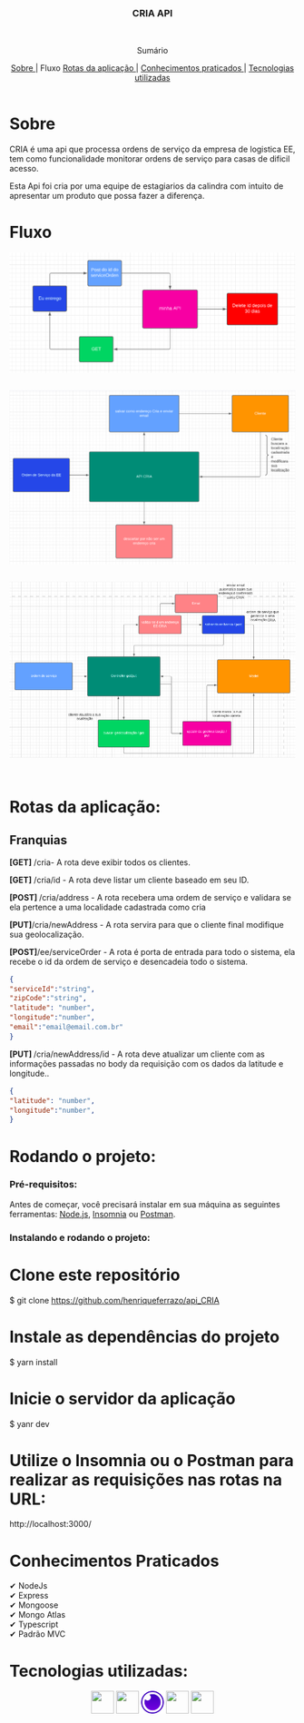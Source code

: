 <br />
<p align="center">

  <h3 align="center">CRIA API</h3>
 <br />
  <p align="center">
     Sumário
      <p align="center">
  <a href="#sobre"> Sobre </a> |
  <a href:"#fluxo"> Fluxo </a> 
  <a href="#rotas-da-aplicação"> Rotas da aplicação </a> |
  <a href="#conhecimentos-praticados"> Conhecimentos praticados </a> |
  <a href="#tecnologias-utilizadas"> Tecnologias utilizadas </a>      
       <br />
    <br />
  </p>
</p>


# Sobre
CRIA é uma api que processa ordens de serviço da empresa de logistica EE, tem como funcionalidade monitorar ordens de serviço para casas de dificil acesso. 

Esta Api foi cria por uma equipe de estagiarios da calindra com intuito de apresentar um produto que possa fazer a diferença.

# Fluxo
<img align="center" src="./readme/img/apiPegaId.png"></p></br>
<img align="center" src="./readme/img/ideiaGeral.png"></p></br>
<img align="center" src="./readme/img/fluxoCompleto.png"></p></br>

# Rotas da aplicação:

## Franquias

<b>[GET]</b> /cria- A rota deve exibir todos os clientes.<br>

<b>[GET]</b> /cria/id - A rota deve listar um cliente baseado em seu ID.<br>

<b>[POST] </b> /cria/address - A rota recebera uma ordem de serviço e validara se ela pertence a uma localidade cadastrada como cria <br>

<b>[PUT]</b>/cria/newAddress - A rota servira para que o cliente final modifique sua geolocalização.

<b>[POST]</b>/ee/serviceOrder - A rota é porta de entrada para todo o sistema, ela recebe o id da ordem de serviço e desencadeia todo o sistema.


```json
{
"serviceId":"string",
"zipCode":"string",
"latitude": "number",
"longitude":"number",
"email":"email@email.com.br"
}
```

<b>[PUT] </b> /cria/newAddress/id - A rota deve atualizar um cliente com as informações passadas no body da requisição com os dados da latitude e longitude..<br>

```json
{
"latitude": "number",
"longitude":"number",
}
```

<!-- <b>[DELETE] </b> /franquias/id - A rota deve deletar uma franquia baseado em seu ID.<br> -->

 
# Rodando o projeto:

### Pré-requisitos:
Antes de começar, você precisará instalar em sua máquina as seguintes ferramentas:
[Node.js](https://nodejs.org/en/), [Insomnia](https://insomnia.rest/download) ou [Postman](https://www.postman.com/).

### Instalando e rodando o projeto:



# Clone este repositório
$ git clone https://github.com/henriqueferrazo/api_CRIA

# Instale as dependências do projeto
$ yarn install

# Inicie o servidor da aplicação
$ yanr dev

# Utilize o Insomnia ou o Postman para realizar as requisições nas rotas na URL:
http://localhost:3000/



# Conhecimentos Praticados
✔ NodeJs <br>
✔ Express <br>
✔ Mongoose <br>
✔ Mongo Atlas <br>
✔ Typescript <br>
✔ Padrão MVC <br>
# Tecnologias utilizadas: 
<p align="center">
<a href="https://nodejs.org/en/"><img src="https://cdn.jsdelivr.net/gh/devicons/devicon/icons/nodejs/nodejs-original.svg" height="40" width="40" /></a> <a href="https://expressjs.com/pt-br/"><img src="https://img.shields.io/badge/Express.js-404D59?style=for-the-badge" height="40" width="40" /></a> <a href="https://insomnia.rest/download"><img src="https://raw.githubusercontent.com/brunoandreotti/biblioteca-backend/79c23c6a4bdd0bc6cb95463ee47741f2226cb0b1/readme/insomnia.svg" height="40" width="40" /></a> <a href="https://sequelize.org"><img src="https://cdn.jsdelivr.net/gh/devicons/devicon/icons/sequelize/sequelize-original.svg" height="40" width="40" /></a> <a href="https://www.sqlite.org/index.html"><img src="./readme/sqlite-icon.svg" height="40" width="40" /></a> 





